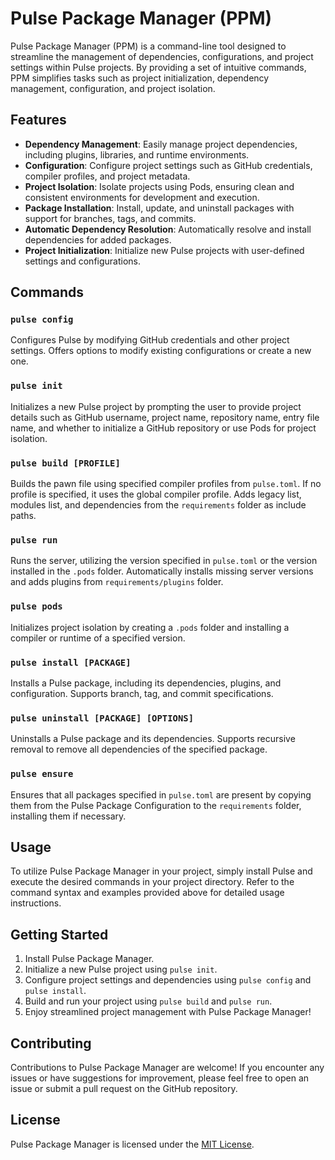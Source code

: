 # Pulse Package Manager (PPM)

Pulse Package Manager (PPM) is a command-line tool designed to streamline the management of dependencies, configurations, and project settings within Pulse projects. By providing a set of intuitive commands, PPM simplifies tasks such as project initialization, dependency management, configuration, and project isolation.

## Features

- **Dependency Management**: Easily manage project dependencies, including plugins, libraries, and runtime environments.
- **Configuration**: Configure project settings such as GitHub credentials, compiler profiles, and project metadata.
- **Project Isolation**: Isolate projects using Pods, ensuring clean and consistent environments for development and execution.
- **Package Installation**: Install, update, and uninstall packages with support for branches, tags, and commits.
- **Automatic Dependency Resolution**: Automatically resolve and install dependencies for added packages.
- **Project Initialization**: Initialize new Pulse projects with user-defined settings and configurations.

## Commands

### `pulse config`

Configures Pulse by modifying GitHub credentials and other project settings. Offers options to modify existing configurations or create a new one.

### `pulse init`

Initializes a new Pulse project by prompting the user to provide project details such as GitHub username, project name, repository name, entry file name, and whether to initialize a GitHub repository or use Pods for project isolation.

### `pulse build [PROFILE]`

Builds the pawn file using specified compiler profiles from `pulse.toml`. If no profile is specified, it uses the global compiler profile. Adds legacy list, modules list, and dependencies from the `requirements` folder as include paths.

### `pulse run`

Runs the server, utilizing the version specified in `pulse.toml` or the version installed in the `.pods` folder. Automatically installs missing server versions and adds plugins from `requirements/plugins` folder.

### `pulse pods`

Initializes project isolation by creating a `.pods` folder and installing a compiler or runtime of a specified version.

### `pulse install [PACKAGE]`

Installs a Pulse package, including its dependencies, plugins, and configuration. Supports branch, tag, and commit specifications.

### `pulse uninstall [PACKAGE] [OPTIONS]`

Uninstalls a Pulse package and its dependencies. Supports recursive removal to remove all dependencies of the specified package.

### `pulse ensure`

Ensures that all packages specified in `pulse.toml` are present by copying them from the Pulse Package Configuration to the `requirements` folder, installing them if necessary.

## Usage

To utilize Pulse Package Manager in your project, simply install Pulse and execute the desired commands in your project directory. Refer to the command syntax and examples provided above for detailed usage instructions.

## Getting Started

1. Install Pulse Package Manager.
2. Initialize a new Pulse project using `pulse init`.
3. Configure project settings and dependencies using `pulse config` and `pulse install`.
4. Build and run your project using `pulse build` and `pulse run`.
5. Enjoy streamlined project management with Pulse Package Manager!

## Contributing

Contributions to Pulse Package Manager are welcome! If you encounter any issues or have suggestions for improvement, please feel free to open an issue or submit a pull request on the GitHub repository.

## License

Pulse Package Manager is licensed under the [MIT License](LICENSE).
